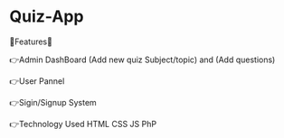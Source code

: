 # Quiz-App
 
🎯Features🎯

👉Admin DashBoard
(Add new quiz Subject/topic) 
  and
(Add questions)

👉User Pannel

👉Sigin/Signup System

👉Technology Used
HTML
CSS
JS
PhP
